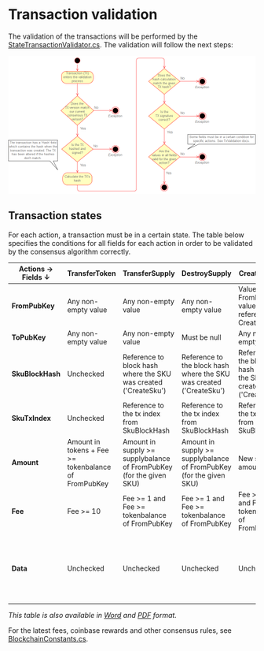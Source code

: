 # Transaction validation
The validation of the transactions will be performed by the [StateTransactionValidator.cs](../src/Logistichain.Consensus/TransactionLogic/StateTransactionValidator.cs). The validation will follow the next steps:

![Transaction validation process](Architecture/Transaction-verify.png)

## Transaction states
For each action, a transaction must be in a certain state. The table below specifies the conditions for all fields for each action in order to be validated by the consensus algorithm correctly.

|  Actions →   Fields ↓ | TransferToken                                        | TransferSupply                                                      | DestroySupply                                                       | CreateSupply                                                        | CreateSku                                        | ChangeSku                                                                                | ClaimCoinbase                  |
|-----------------------|------------------------------------------------------|---------------------------------------------------------------------|---------------------------------------------------------------------|---------------------------------------------------------------------|--------------------------------------------------|------------------------------------------------------------------------------------------|--------------------------------|
| **FromPubKey**            | Any non-empty value                                  | Any non-empty value                                                 | Any non-empty value                                                 | Value equal to FromPubKey value from the referenced CreateSku tx    | Any non-empty value                              | Value equal to FromPubKey value from the referenced CreateSku tx                         | Must be null                   |
| **ToPubKey**              | Any non-empty value                                  | Any non-empty value                                                 | Must be null                                                        | Any non-empty value                                                 | Any non-empty value                              | Equal to FromPubKey                                                                      | Any non-empty value            |
| **SkuBlockHash**          | Unchecked                                            | Reference to block hash where the SKU was created ('CreateSku')     | Reference to the block hash where the SKU was created ('CreateSku') | Reference to the block hash where the SKU was created ('CreateSku') | Must be null                                     | Reference to the block hash where the SKU was created ('CreateSku')                      | Must be null                   |
| **SkuTxIndex**            | Unchecked                                            | Reference to the tx index from SkuBlockHash                         | Reference to the tx index from SkuBlockHash                         | Reference to the tx index from SkuBlockHash                         | Unchecked                                        | Reference to the tx index from SkuBlockHash                                              | Unchecked                      |
| **Amount**                | Amount in tokens + Fee >= tokenbalance of FromPubKey | Amount in supply >= supplybalance of FromPubKey (for the given SKU) | Amount in supply >= supplybalance of FromPubKey (for the given SKU) | New supply amount > 0                                               | New supply amount >= 0                           | Must be zero                                                                             | Amount in (new) tokens <= 5000 |
| **Fee**                   | Fee >= 10                                            | Fee >= 1 and Fee >= tokenbalance of FromPubKey                      | Fee >= 1 and Fee >= tokenbalance of FromPubKey                      | Fee >= 100 and Fee >= tokenbalance of FromPubKey                    | Fee >= 100 and Fee >= tokenbalance of FromPubKey | Fee >= 100 and Fee >= tokenbalance of FromPubKey                                         | Must be zero                   |
| **Data**                  | Unchecked                                            | Unchecked                                                           | Unchecked                                                           | Unchecked                                                           | JSON-serialized SkuData object                   | JSON-serialized SkuData object, SkuId is the same as stated in the CreateSku transaction | Unchecked                      |
*This table is also available in [Word](Architecture/Transaction-states.docx) and [PDF](Architecture/Transaction-states.pdf) format.*

For the latest fees, coinbase rewards and other consensus rules, see [BlockchainConstants.cs](../src/Logistichain.Shared/Constants/BlockchainConstants.cs).